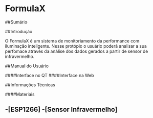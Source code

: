 # FormulaX




##Sumário

##Introdução
<p>O FormulaX é um sistema de monitoriamento da performance com iluminação inteligente. Nesse protópio o usuário poderá analisar a sua perfomace através da análise dos dados gerados a partir de sensor de infravermelho.</p>
##Manual do Usuário

####Interface no QT
####Interface na Web

##Informações Técnicas

####Materiais

-[ESP1266]
-[Sensor Infravermelho]
-







  
 






